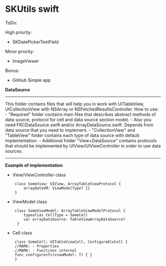# SKUtils swift

ToDo:

High priority:
- SKDatePickerTextField

Minor priority:
- ImageViewer

Bonus:
- GitHub Simple app

**DataSource**

----------

This folder contains files that will help you in work with    UITableView, UICollectionView with NSArray or    NSFetchedResultsController. 	How to use:
	- "Required" folder contains main files that describes abstract
       methods of data source, protocol for cell and data source section
       model.
	 - Also you need FRCDataSource.swift and/or ArrayDataSource.swift.
       Depends from data source that you need to implement.
	 - "CollectionView" and "TableView" folder contains each type of data    source with default implementation.
	 - Additional folder "View+DataSource" contains protocols that should be implemented by UIView/UIViewController in order to use data sources.


----------


**Example of implementation**

 - View/ViewController class

        class SomeView: UIView, ArrayTableViewProtocol { 
        	arrayDataVM: ViewModelType? {} 
        }

 - ViewModel class

        class SomeViewModel: ArrayTableViewModelProtocol {
         	typealias CellType = SomeCell
         	var arrayDataSource: TableViewArrayDataSource?
         }

 - Cell class

    	class SomeCell: UITableViewCell, ConfigurableCell {
		//MARK: - Properties 
		//MARK: - Functions internal 
		func configure<T>(viewModel: T) { }
		}

 

